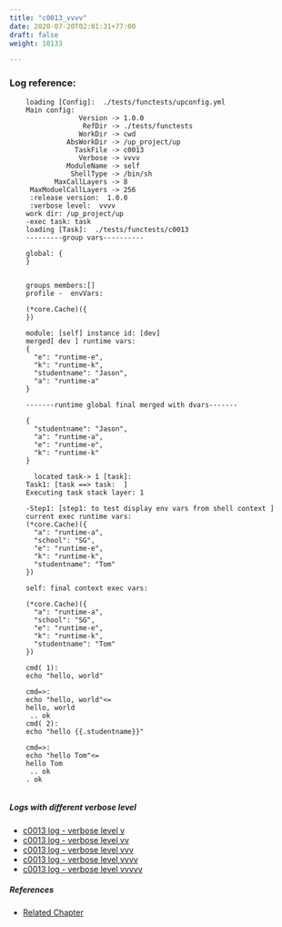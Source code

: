 ```yaml
---
title: "c0013_vvvv"
date: 2020-07-20T02:01:31+77:00
draft: false
weight: 10133

---
```


### Log reference: <no value>

```
    loading [Config]:  ./tests/functests/upconfig.yml
    Main config:
                 Version -> 1.0.0
                  RefDir -> ./tests/functests
                 WorkDir -> cwd
              AbsWorkDir -> /up_project/up
                TaskFile -> c0013
                 Verbose -> vvvv
              ModuleName -> self
               ShellType -> /bin/sh
           MaxCallLayers -> 8
     MaxModuelCallLayers -> 256
     :release version:  1.0.0
     :verbose level:  vvvv
    work dir: /up_project/up
    -exec task: task
    loading [Task]:  ./tests/functests/c0013
    ---------group vars----------
    
    global: {
    }
    
    
    groups members:[]
    profile -  envVars:
    
    (*core.Cache)({
    })
    
    module: [self] instance id: [dev]
    merged[ dev ] runtime vars:
    {
      "e": "runtime-e",
      "k": "runtime-k",
      "studentname": "Jason",
      "a": "runtime-a"
    }
    
    -------runtime global final merged with dvars-------
    
    {
      "studentname": "Jason",
      "a": "runtime-a",
      "e": "runtime-e",
      "k": "runtime-k"
    }
    
      located task-> 1 [task]: 
    Task1: [task ==> task:  ]
    Executing task stack layer: 1
    
    -Step1: [step1: to test display env vars from shell context ]
    current exec runtime vars:
    (*core.Cache)({
      "a": "runtime-a",
      "school": "SG",
      "e": "runtime-e",
      "k": "runtime-k",
      "studentname": "Tom"
    })
    
    self: final context exec vars:
    
    (*core.Cache)({
      "a": "runtime-a",
      "school": "SG",
      "e": "runtime-e",
      "k": "runtime-k",
      "studentname": "Tom"
    })
    
    cmd( 1):
    echo "hello, world"
    
    cmd=>:
    echo "hello, world"<=
    hello, world
     .. ok
    cmd( 2):
    echo "hello {{.studentname}}"
    
    cmd=>:
    echo "hello Tom"<=
    hello Tom
     .. ok
    . ok
    
```

##### Logs with different verbose level
* [c0013 log - verbose level v](../../logs/c0013_v)
* [c0013 log - verbose level vv](../../logs/c0013_vv)
* [c0013 log - verbose level vvv](../../logs/c0013_vvv)
* [c0013 log - verbose level vvvv](../../logs/c0013_vvvv)
* [c0013 log - verbose level vvvvv](../../logs/c0013_vvvvv)

##### References
* [Related Chapter](../../vars/c0013)
